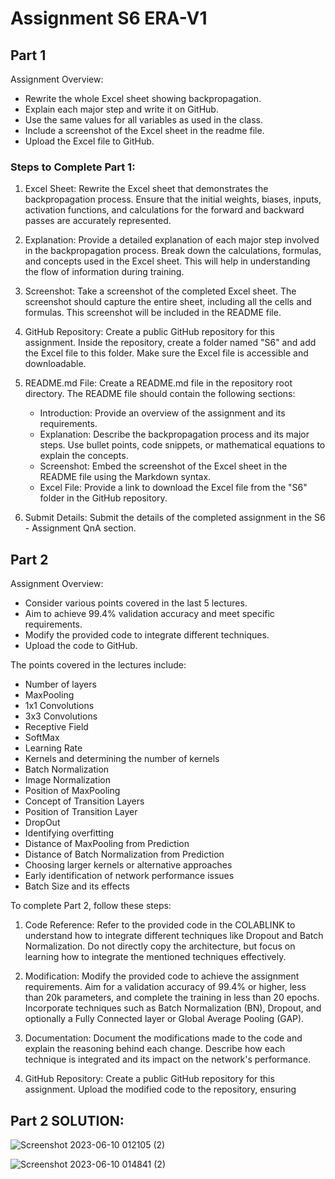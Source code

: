 # Assignment S6 ERA-V1

## Part 1

Assignment Overview:
- Rewrite the whole Excel sheet showing backpropagation.
- Explain each major step and write it on GitHub.
- Use the same values for all variables as used in the class.
- Include a screenshot of the Excel sheet in the readme file.
- Upload the Excel file to GitHub.

### Steps to Complete Part 1:

1. Excel Sheet: Rewrite the Excel sheet that demonstrates the backpropagation process. Ensure that the initial weights, biases, inputs, activation functions, and calculations for the forward and backward passes are accurately represented.

2. Explanation: Provide a detailed explanation of each major step involved in the backpropagation process. Break down the calculations, formulas, and concepts used in the Excel sheet. This will help in understanding the flow of information during training.

3. Screenshot: Take a screenshot of the completed Excel sheet. The screenshot should capture the entire sheet, including all the cells and formulas. This screenshot will be included in the README file.

4. GitHub Repository: Create a public GitHub repository for this assignment. Inside the repository, create a folder named "S6" and add the Excel file to this folder. Make sure the Excel file is accessible and downloadable.

5. README.md File: Create a README.md file in the repository root directory. The README file should contain the following sections:

   - Introduction: Provide an overview of the assignment and its requirements.
   - Explanation: Describe the backpropagation process and its major steps. Use bullet points, code snippets, or mathematical equations to explain the concepts.
   - Screenshot: Embed the screenshot of the Excel sheet in the README file using the Markdown syntax.
   - Excel File: Provide a link to download the Excel file from the "S6" folder in the GitHub repository.

6. Submit Details: Submit the details of the completed assignment in the S6 - Assignment QnA section.

## Part 2

Assignment Overview:
- Consider various points covered in the last 5 lectures.
- Aim to achieve 99.4% validation accuracy and meet specific requirements.
- Modify the provided code to integrate different techniques.
- Upload the code to GitHub.

The points covered in the lectures include:
- Number of layers
- MaxPooling
- 1x1 Convolutions
- 3x3 Convolutions
- Receptive Field
- SoftMax
- Learning Rate
- Kernels and determining the number of kernels
- Batch Normalization
- Image Normalization
- Position of MaxPooling
- Concept of Transition Layers
- Position of Transition Layer
- DropOut
- Identifying overfitting
- Distance of MaxPooling from Prediction
- Distance of Batch Normalization from Prediction
- Choosing larger kernels or alternative approaches
- Early identification of network performance issues
- Batch Size and its effects

To complete Part 2, follow these steps:

1. Code Reference: Refer to the provided code in the COLABLINK to understand how to integrate different techniques like Dropout and Batch Normalization. Do not directly copy the architecture, but focus on learning how to integrate the mentioned techniques effectively.

2. Modification: Modify the provided code to achieve the assignment requirements. Aim for a validation accuracy of 99.4% or higher, less than 20k parameters, and complete the training in less than 20 epochs. Incorporate techniques such as Batch Normalization (BN), Dropout, and optionally a Fully Connected layer or Global Average Pooling (GAP).

3. Documentation: Document the modifications made to the code and explain the reasoning behind each change. Describe how each technique is integrated and its impact on the network's performance.

4. GitHub Repository: Create a public GitHub repository for this assignment. Upload the modified code to the repository, ensuring


## Part 2 SOLUTION:
![Screenshot 2023-06-10 012105 (2)](https://github.com/Jaydeep-singh-1999/ERA-V1/assets/135359624/4011f55b-4448-4054-b9be-579896a24fc7)

![Screenshot 2023-06-10 014841 (2)](https://github.com/Jaydeep-singh-1999/ERA-V1/assets/135359624/16f5db83-5ead-407c-8ae4-953f2528abd4)


